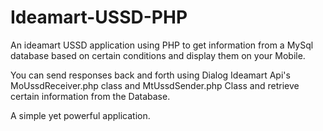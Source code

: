 # Ideamart-USSD-PHP

An ideamart USSD application using PHP to get information from a MySql database based on certain conditions
and display them on your Mobile.

You can send responses back and forth using Dialog Ideamart Api's MoUssdReceiver.php class and MtUssdSender.php Class
and retrieve certain information from the Database.

A simple yet powerful application.
